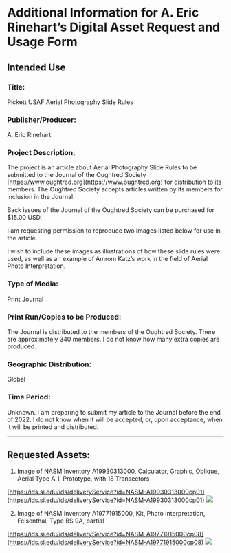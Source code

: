 # Additional Information for A. Eric Rinehart’s Digital Asset Request and Usage Form
## Intended Use
### Title:

Pickett USAF Aerial Photography Slide Rules

### Publisher/Producer:

A. Eric Rinehart

### Project Description;

The project is an article about Aerial Photography Slide Rules to be submitted to the Journal of the Oughtred Society [https://www.oughtred.org](https://www.oughtred.org) for distribution to its members.
The Oughtred Society accepts articles written by its members for inclusion in the Journal.

Back issues of the Journal of the Oughtred Society can be purchased for $15.00 USD.

I am requesting permission to reproduce two images listed below for use in the article.

I wish to include these images as illustrations of how these slide rules were used, as well as an example of Amrom Katz’s work in the field of Aerial Photo Interpretation.

### Type of Media:

Print Journal

### Print Run/Copies to be Produced:

The Journal is distributed to the members of the Oughtred Society.
There are approximately 340 members.
I do not know how many extra copies are produced.

### Geographic Distribution:

Global

### Time Period:

Unknown.
I am preparing to submit my article to the Journal before the end of 2022.
I do not know when it will be accepted, or, upon acceptance, when it will be printed and distributed.

-----

## Requested Assets:

1. Image of NASM Inventory A19930313000, Calculator, Graphic, Oblique, Aerial Type A 1, Prototype, with 18 Transectors

[https://ids.si.edu/ids/deliveryService?id=NASM-A19930313000cp01](https://ids.si.edu/ids/deliveryService?id=NASM-A19930313000cp01)
![](https://ids.si.edu/ids/deliveryService?id=NASM-A19930313000cp01)

2. Image of NASM Inventory A19771915000, Kit, Photo Interpretation, Felsenthal, Type BS 9A, partial

[https://ids.si.edu/ids/deliveryService?id=NASM-A19771915000cp08](https://ids.si.edu/ids/deliveryService?id=NASM-A19771915000cp08)
![](https://ids.si.edu/ids/deliveryService?id=NASM-A19771915000cp08)

